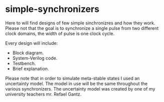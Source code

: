 # simple-synchronizers
Here to will find designs of few simple sinchronizres and how they work. 
Please not that the goal is to synchronize a single pulse from two different clock domains, the width of pulse is one clock cycle.

Every design will include:
* Block diagram.
* System-Verilog code.
* Testbench.
* Brief explanation.

Please note that in order to simulate meta-stable states I used an uncertainty model. The model in use will be the same throughout the various synchronizers.
The uncertainty model was created by one of my university teachers mr. Refael Gantz.


